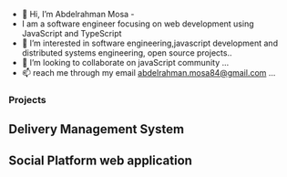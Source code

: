 - 👋 Hi, I’m Abdelrahman Mosa -
- I am a software engineer focusing on web development using JavaScript and TypeScript
- 👀 I’m interested in software engineering,javascript development and distributed systems engineering, open source projects..
- 💞️ I’m looking to collaborate on javaScript community ...
- 📫 reach me through my email abdelrahman.mosa84@gmail.com ...


### Projects

## Delivery Management System


## Social Platform web application

